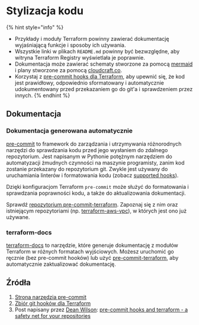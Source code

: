# Stylizacja kodu

{% hint style="info" %}
* Przykłady i moduły Terraform powinny zawierać dokumentację wyjaśniającą funkcje i sposoby ich używania.
* Wszystkie linki w plikach `README.md` powinny być bezwzględne, aby witryna Terraform Registry wyświetlała je poprawnie.
* Dokumentacja może zawierać schematy stworzone za pomocą [mermaid](https://github.com/mermaid-js/mermaid) i plany stworzone za pomocą [cloudcraft.co](https://cloudcraft.co).
* Korzystaj z [pre-commit hooks dla Terraform](https://github.com/antonbabenko/pre-commit-terraform), aby upewnić się, że kod jest prawidłowy, odpowiednio sformatowany i automatycznie udokumentowany przed przekazaniem go do git'a i sprawdzeniem przez innych.
{% endhint %}

## Dokumentacja

### Dokumentacja generowana automatycznie

[pre-commit](https://pre-commit.com) to framework do zarządzania i utrzymywania różnorodnych narzędzi do sprawdzania kodu przed jego wysłaniem do zdalnego repozytorium. Jest napisanym w Pythonie potężnym narzędziem do automatyzacji żmudnych czynności na maszynie programisty, zanim kod zostanie przekazany do repozytorium git. Zwykle jest używany do uruchamiania linterów i formatowania kodu (zobacz [supported hooks](https://pre-commit.com/hooks.html)).

Dzięki konfiguracjom Terraform `pre-commit` może służyć do formatowania i sprawdzania poprawności kodu, a także do aktualizowania dokumentacji.

Sprawdź [repozytorium pre-commit-terraform](https://github.com/antonbabenko/pre-commit-terraform/blob/master/README.md). Zapoznaj się z nim oraz istniejącym repozytoriami (np. [terraform-aws-vpc](https://github.com/terraform-aws-modules/terraform-aws-vpc)), w których jest ono już używane.

### terraform-docs

[terraform-docs](https://github.com/segmentio/terraform-docs) to narzędzie, które generuje dokumentację z modułów Terraform w różnych formatach wyjściowych. Możesz uruchomić go ręcznie (bez pre-commit hooków) lub użyć [pre-commit-terraform](https://github.com/antonbabenko/pre-commit-terraform), aby automatycznie zaktualizować dokumentację.

## Źródła

1. [Strona narzędzia pre-commit](https://pre-commit.com)
2. [Zbiór git hooków dla Terraform](https://github.com/antonbabenko/pre-commit-terraform)
3. Post napisany przez [Dean Wilson](https://github.com/deanwilson): [pre-commit hooks and terraform - a safety net for your repositories](https://www.unixdaemon.net/tools/terraform-precommit-hooks/)
